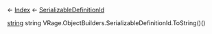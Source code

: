 ← [Index](Api-Index) ← [SerializableDefinitionId](VRage.ObjectBuilders.SerializableDefinitionId)

[string](System.String) string VRage.ObjectBuilders.SerializableDefinitionId.ToString()()